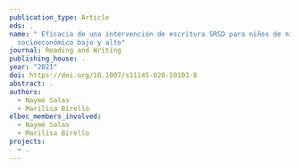 ```yaml
---
publication_type: Article
eds: .
name: " Eficacia de una intervención de escritura SRSD para niños de nivel
  socioeconómico bajo y alto"
journal: Reading and Writing
publishing_house: .
year: "2021"
doi: https://doi.org/10.1007/s11145-020-10103-8
abstract: .
authors:
  - Naymé Salas
  - Marilisa Birello
elbec_members_involved:
  - Naymé Salas
  - Marilisa Birello
projects:
  - .
---
```


